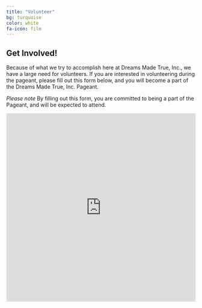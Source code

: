 ```yaml
---
title: "Volunteer"
bg: turquoise
color: white
fa-icon: film
---
```


## Get Involved!

Because of what we try to accomplish here at Dreams Made True, Inc., we have a large need for volunteers.
If you are interested in volunteering during the pageant, please fill out this form below, and you
will become a part of the Dreams Made True, Inc. Pageant.


*Please note*
By filling out this form, you are committed to being a part of the Pageant, and will be expected to attend.

<iframe src="https://docs.google.com/forms/d/1d_FhnPuAVttPRM5jrenjANnGy63BMiaXMdNB2jgy1zQ/viewform?embedded=true" width="100%" height="500" frameborder="0" marginheight="0" marginwidth="0">Loading...</iframe>
